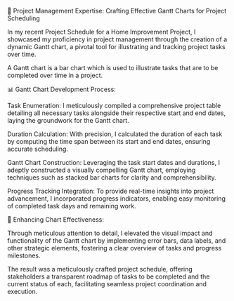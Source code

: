 🚀 Project Management Expertise: Crafting Effective Gantt Charts for Project Scheduling

In my recent Project Schedule for a Home Improvement Project, I showcased my proficiency in project management through the creation of a dynamic Gantt chart, a pivotal tool for illustrating and tracking project tasks over time.

A Gantt chart is a bar chart which is used to illustrate tasks that are to be completed over time in a project. 

📊 Gantt Chart Development Process:

Task Enumeration: I meticulously compiled a comprehensive project table detailing all necessary tasks alongside their respective start and end dates, laying the groundwork for the Gantt chart.

Duration Calculation: With precision, I calculated the duration of each task by computing the time span between its start and end dates, ensuring accurate scheduling.

Gantt Chart Construction: Leveraging the task start dates and durations, I adeptly constructed a visually compelling Gantt chart, employing techniques such as stacked bar charts for clarity and comprehensibility.

Progress Tracking Integration: To provide real-time insights into project advancement, I incorporated progress indicators, enabling easy monitoring of completed task days and remaining work.

🎨 Enhancing Chart Effectiveness:

Through meticulous attention to detail, I elevated the visual impact and functionality of the Gantt chart by implementing error bars, data labels, and other strategic elements, fostering a clear overview of tasks and progress milestones.

The result was a meticulously crafted project schedule, offering stakeholders a transparent roadmap of tasks to be completed and the current status of each, facilitating seamless project coordination and execution.

